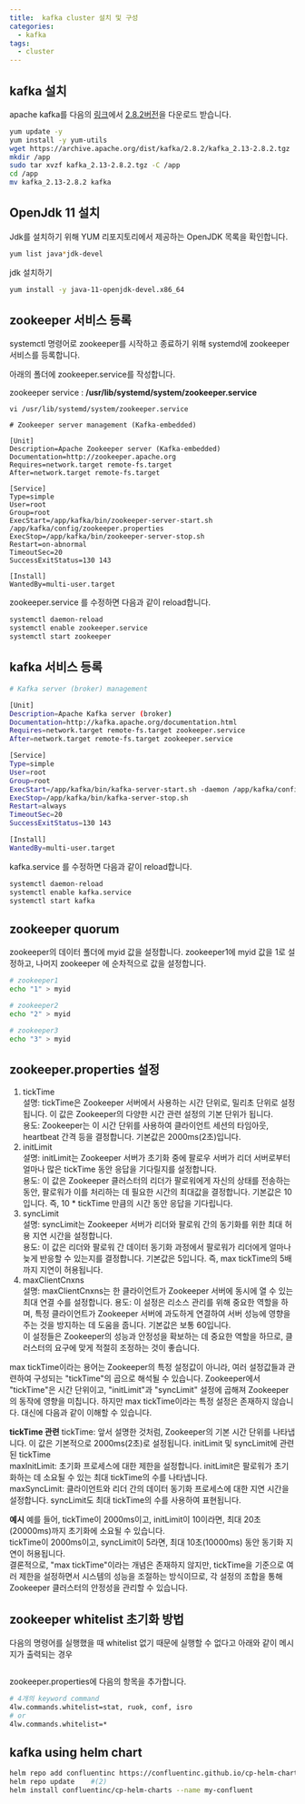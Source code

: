 ```yaml
---
title:  kafka cluster 설치 및 구성 
categories:
  - kafka
tags: 
  - cluster
---
```


## kafka 설치 
apache kafka를 다음의 [링크](khttps://kafka.apache.org/downloads)에서 [2.8.2버전](https://archive.apache.org/dist/kafka/2.8.2/kafka_2.13-2.8.2.tgz)을 다운로드 받습니다.

```bash
yum update -y
yum install -y yum-utils
wget https://archive.apache.org/dist/kafka/2.8.2/kafka_2.13-2.8.2.tgz
mkdir /app
sudo tar xvzf kafka_2.13-2.8.2.tgz -C /app
cd /app
mv kafka_2.13-2.8.2 kafka

```

## OpenJdk 11 설치 
Jdk를 설치하기 위해  YUM 리포지토리에서 제공하는 OpenJDK 목록을 확인합니다.  
```bash
yum list java*jdk-devel
```
jdk 설치하기  
```bash
yum install -y java-11-openjdk-devel.x86_64
```

## zookeeper 서비스 등록
systemctl 명령어로 zookeeper를 시작하고 종료하기 위해 systemd에 zookeeper서비스를 등록합니다.

아래의 폴더에 zookeeper.service를 작성합니다.

zookeeper service : **/usr/lib/systemd/system/zookeeper.service**


```
vi /usr/lib/systemd/system/zookeeper.service

# Zookeeper server management (Kafka-embedded)

[Unit]
Description=Apache Zookeeper server (Kafka-embedded)
Documentation=http://zookeeper.apache.org
Requires=network.target remote-fs.target 
After=network.target remote-fs.target 

[Service]
Type=simple
User=root
Group=root
ExecStart=/app/kafka/bin/zookeeper-server-start.sh /app/kafka/config/zookeeper.properties
ExecStop=/app/kafka/bin/zookeeper-server-stop.sh
Restart=on-abnormal
TimeoutSec=20
SuccessExitStatus=130 143

[Install]
WantedBy=multi-user.target
```
zookeeper.service 를 수정하면 다음과 같이 reload합니다.
```bash
systemctl daemon-reload
systemctl enable zookeeper.service
systemctl start zookeeper
```

## kafka 서비스 등록
```bash
# Kafka server (broker) management

[Unit]
Description=Apache Kafka server (broker)
Documentation=http://kafka.apache.org/documentation.html
Requires=network.target remote-fs.target zookeeper.service
After=network.target remote-fs.target zookeeper.service

[Service]
Type=simple
User=root
Group=root
ExecStart=/app/kafka/bin/kafka-server-start.sh -daemon /app/kafka/config/server.properties
ExecStop=/app/kafka/bin/kafka-server-stop.sh
Restart=always
TimeoutSec=20
SuccessExitStatus=130 143

[Install]
WantedBy=multi-user.target
```

kafka.service 를 수정하면 다음과 같이 reload합니다.
```bash
systemctl daemon-reload
systemctl enable kafka.service
systemctl start kafka
```

## zookeeper quorum
zookeeper의   데이터 폴더에 myid 값을 설정합니다.
zookeeper1에 myid 값을 1로 설정하고, 나머지 zookeeper 에 순차적으로 값을 설정합니다.
```bash
# zookeeper1
echo "1" > myid

# zookeeper2
echo "2" > myid

# zookeeper3 
echo "3" > myid
```

## zookeeper.properties 설정

1. tickTime  
설명: tickTime은 Zookeeper 서버에서 사용하는 시간 단위로, 밀리초 단위로 설정됩니다. 이 값은 Zookeeper의 다양한 시간 관련 설정의 기본 단위가 됩니다.  
용도: Zookeeper는 이 시간 단위를 사용하여 클라이언트 세션의 타임아웃, heartbeat 간격 등을 결정합니다. 기본값은 2000ms(2초)입니다.  
2. initLimit  
설명: initLimit는 Zookeeper 서버가 초기화 중에 팔로우 서버가 리더 서버로부터 얼마나 많은 tickTime 동안 응답을 기다릴지를 설정합니다.  
용도: 이 값은 Zookeeper 클러스터의 리더가 팔로워에게 자신의 상태를 전송하는 동안, 팔로워가 이를 처리하는 데 필요한 시간의 최대값을 결정합니다.  기본값은 10입니다. 즉, 10 * tickTime 만큼의 시간 동안 응답을 기다립니다.  
3. syncLimit  
설명: syncLimit는 Zookeeper 서버가 리더와 팔로워 간의 동기화를 위한 최대 허용 지연 시간을 설정합니다.  
용도: 이 값은 리더와 팔로워 간 데이터 동기화 과정에서 팔로워가 리더에게 얼마나 늦게 반응할 수 있는지를 결정합니다. 기본값은 5입니다. 즉, max tickTime의 5배까지 지연이 허용됩니다.  
4. maxClientCnxns  
설명: maxClientCnxns는 한 클라이언트가 Zookeeper 서버에 동시에 열 수 있는 최대 연결 수를 설정합니다.
용도: 이 설정은 리소스 관리를 위해 중요한 역할을 하며, 특정 클라이언트가 Zookeeper 서버에 과도하게 연결하여 서버 성능에 영향을 주는 것을 방지하는 데 도움을 줍니다. 기본값은 보통 60입니다.  
이 설정들은 Zookeeper의 성능과 안정성을 확보하는 데 중요한 역할을 하므로, 클러스터의 요구에 맞게 적절히 조정하는 것이 좋습니다.  

max tickTime이라는 용어는 Zookeeper의 특정 설정값이 아니라, 여러 설정값들과 관련하여 구성되는 "tickTime"의 곱으로 해석될 수 있습니다.   Zookeeper에서 "tickTime"은 시간 단위이고, "initLimit"과 "syncLimit" 설정에 곱해져 Zookeeper의 동작에 영향을 미칩니다. 하지만 max tickTime이라는 특정 설정은 존재하지 않습니다. 대신에 다음과 같이 이해할 수 있습니다.  

**tickTime 관련**
tickTime: 앞서 설명한 것처럼, Zookeeper의 기본 시간 단위를 나타냅니다. 이 값은 기본적으로 2000ms(2초)로 설정됩니다.
initLimit 및 syncLimit에 관련된 tickTime  
maxInitLimit: 초기화 프로세스에 대한 제한을 설정합니다. initLimit은 팔로워가 초기화하는 데 소요될 수 있는 최대 tickTime의 수를 나타냅니다.  
maxSyncLimit: 클라이언트와 리더 간의 데이터 동기화 프로세스에 대한 지연 시간을 설정합니다. syncLimit도 최대 tickTime의 수를 사용하여 표현됩니다.  

**예시**
예를 들어, tickTime이 2000ms이고, initLimit이 10이라면, 최대 20초(20000ms)까지 초기화에 소요될 수 있습니다.  
tickTime이 2000ms이고, syncLimit이 5라면, 최대 10초(10000ms) 동안 동기화 지연이 허용됩니다.  
결론적으로, "max tickTime"이라는 개념은 존재하지 않지만, tickTime을 기준으로 여러 제한을 설정하면서 시스템의 성능을 조절하는 방식이므로, 각 설정의 조합을 통해 Zookeeper 클러스터의 안정성을 관리할 수 있습니다.  

## zookeeper whitelist 초기화 방법

다음의 명령어를 실행했을 때 whitelist 없기 때문에 실행할 수 없다고 아래와 같이 메시지가 출력되는 경우

<figure style="width: 100%" class="align-center">
  <img src="{{ site.url }}{{ site.baseurl }}/assets/images/kafka/01-how-to-initialize-zookeeper-whitelist.png" alt="">
  <figcaption></figcaption>
</figure> 

zookeeper.properties에 다음의 항목을 추가합니다.

```bash
# 4개의 keyword command 
4lw.commands.whitelist=stat, ruok, conf, isro
# or
4lw.commands.whitelist=*
```


## kafka using helm chart
```bash
helm repo add confluentinc https://confluentinc.github.io/cp-helm-charts/   #(1)
helm repo update    #(2)
helm install confluentinc/cp-helm-charts --name my-confluent 
```